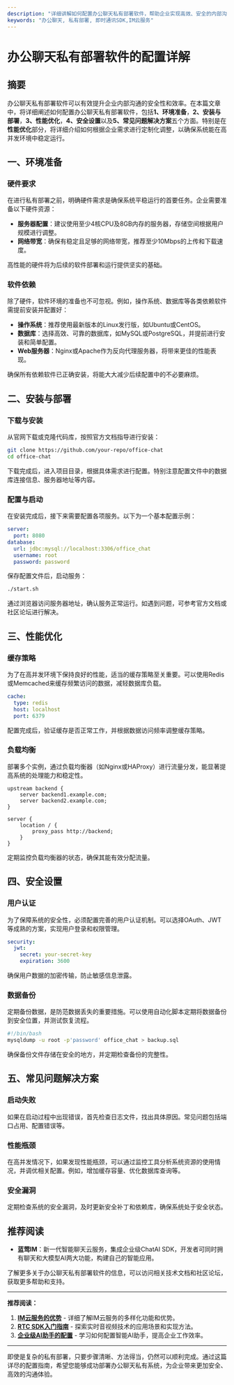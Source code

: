 ```yaml
---
description: "详细讲解如何配置办公聊天私有部署软件，帮助企业实现高效、安全的内部沟通。"
keywords: "办公聊天, 私有部署, 即时通讯SDK,IM云服务"
---
```

# 办公聊天私有部署软件的配置详解

## 摘要

办公聊天私有部署软件可以有效提升企业内部沟通的安全性和效率。在本篇文章中，将详细阐述如何配置办公聊天私有部署软件，包括**1、环境准备**，**2、安装与部署**，**3、性能优化**，**4、安全设置**以及**5、常见问题解决方案**五个方面。特别是在**性能优化**部分，将详细介绍如何根据企业需求进行定制化调整，以确保系统能在高并发环境中稳定运行。

## 一、环境准备

### 硬件要求

在进行私有部署之前，明确硬件需求是确保系统平稳运行的首要任务。企业需要准备以下硬件资源：

- **服务器配置**：建议使用至少4核CPU及8GB内存的服务器，存储空间根据用户规模进行调整。
- **网络带宽**：确保有稳定且足够的网络带宽，推荐至少10Mbps的上传和下载速度。

高性能的硬件将为后续的软件部署和运行提供坚实的基础。

### 软件依赖

除了硬件，软件环境的准备也不可忽视。例如，操作系统、数据库等各类依赖软件需提前安装并配置好：

- **操作系统**：推荐使用最新版本的Linux发行版，如Ubuntu或CentOS。
- **数据库**：选择高效、可靠的数据库，如MySQL或PostgreSQL，并提前进行安装和简单配置。
- **Web服务器**：Nginx或Apache作为反向代理服务器，将带来更佳的性能表现。

确保所有依赖软件已正确安装，将能大大减少后续配置中的不必要麻烦。

## 二、安装与部署

### 下载与安装

从官网下载或克隆代码库，按照官方文档指导进行安装：

```bash
git clone https://github.com/your-repo/office-chat
cd office-chat
```

下载完成后，进入项目目录，根据具体需求进行配置。特别注意配置文件中的数据库连接信息、服务器地址等内容。

### 配置与启动

在安装完成后，接下来需要配置各项服务。以下为一个基本配置示例：

```yaml
server:
  port: 8080
database:
  url: jdbc:mysql://localhost:3306/office_chat
  username: root
  password: password
```

保存配置文件后，启动服务：

```bash
./start.sh
```

通过浏览器访问服务器地址，确认服务正常运行。如遇到问题，可参考官方文档或社区论坛进行解决。

## 三、性能优化

### 缓存策略

为了在高并发环境下保持良好的性能，适当的缓存策略至关重要。可以使用Redis或Memcached来缓存频繁访问的数据，减轻数据库负载。

```yaml
cache:
  type: redis
  host: localhost
  port: 6379
```

配置完成后，验证缓存是否正常工作，并根据数据访问频率调整缓存策略。

### 负载均衡

部署多个实例，通过负载均衡器（如Nginx或HAProxy）进行流量分发，能显著提高系统的处理能力和稳定性。

```nginx
upstream backend {
    server backend1.example.com;
    server backend2.example.com;
}

server {
    location / {
        proxy_pass http://backend;
    }
}
```

定期监控负载均衡器的状态，确保其能有效分配流量。

## 四、安全设置

### 用户认证

为了保障系统的安全性，必须配置完善的用户认证机制。可以选择OAuth、JWT等成熟的方案，实现用户登录和权限管理。

```yaml
security:
  jwt:
    secret: your-secret-key
    expiration: 3600
```

确保用户数据的加密传输，防止敏感信息泄露。

### 数据备份

定期备份数据，是防范数据丢失的重要措施。可以使用自动化脚本定期将数据备份到安全位置，并测试恢复流程。

```bash
#!/bin/bash
mysqldump -u root -p'password' office_chat > backup.sql
```

确保备份文件存储在安全的地方，并定期检查备份的完整性。

## 五、常见问题解决方案

### 启动失败

如果在启动过程中出现错误，首先检查日志文件，找出具体原因。常见问题包括端口占用、配置错误等。

### 性能瓶颈

在高并发情况下，如果发现性能瓶颈，可以通过监控工具分析系统资源的使用情况，并调优相关配置。例如，增加缓存容量、优化数据库查询等。

### 安全漏洞

定期检查系统的安全漏洞，及时更新安全补丁和依赖库，确保系统处于安全状态。

## 推荐阅读

- **蓝莺IM**：新一代智能聊天云服务，集成企业级ChatAI SDK，开发者可同时拥有聊天和大模型AI两大功能，构建自己的智能应用。

了解更多关于办公聊天私有部署软件的信息，可以访问相关技术文档和社区论坛，获取更多帮助和支持。

---

**推荐阅读：**

1. **[IM云服务的优势](https://www.lanyingim.com/articles/advantages-of-im-cloud-services.html)** - 详细了解IM云服务的多样化功能和优势。
2. **[RTC SDK入门指南](https://www.lanyingim.com/articles/getting-started-with-rtc-sdk.html)** - 探索实时音视频技术的应用场景和实现方法。
3. **[企业级AI助手的配置](https://www.lanyingim.com/articles/configuring-enterprise-ai-assistant.html)** - 学习如何配置智能AI助手，提高企业工作效率。

---

即使是复杂的私有部署，只要步骤清晰、方法得当，仍然可以顺利完成。通过这篇详尽的配置指南，希望您能够成功部署办公聊天私有系统，为企业带来更加安全、高效的沟通体验。
